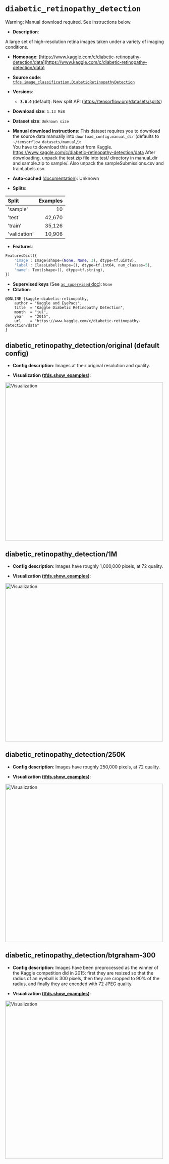 <div itemscope itemtype="http://schema.org/Dataset">
  <div itemscope itemprop="includedInDataCatalog" itemtype="http://schema.org/DataCatalog">
    <meta itemprop="name" content="TensorFlow Datasets" />
  </div>

  <meta itemprop="name" content="diabetic_retinopathy_detection" />
  <meta itemprop="description" content="A large set of high-resolution retina images taken under a variety of imaging conditions.&#10;&#10;To use this dataset:&#10;&#10;```python&#10;import tensorflow_datasets as tfds&#10;&#10;ds = tfds.load(&#x27;diabetic_retinopathy_detection&#x27;, split=&#x27;train&#x27;)&#10;for ex in ds.take(4):&#10;  print(ex)&#10;```&#10;&#10;See [the guide](https://www.tensorflow.org/datasets/overview) for more&#10;informations on [tensorflow_datasets](https://www.tensorflow.org/datasets).&#10;&#10;&lt;img src=&quot;https://storage.googleapis.com/tfds-data/visualization/diabetic_retinopathy_detection-original-3.0.0.png&quot; alt=&quot;Visualization&quot; width=&quot;500px&quot;&gt;&#10;&#10;" />
  <meta itemprop="url" content="https://www.tensorflow.org/datasets/catalog/diabetic_retinopathy_detection" />
  <meta itemprop="sameAs" content="https://www.kaggle.com/c/diabetic-retinopathy-detection/data" />
  <meta itemprop="citation" content="@ONLINE {kaggle-diabetic-retinopathy,&#10;    author = &quot;Kaggle and EyePacs&quot;,&#10;    title  = &quot;Kaggle Diabetic Retinopathy Detection&quot;,&#10;    month  = &quot;jul&quot;,&#10;    year   = &quot;2015&quot;,&#10;    url    = &quot;https://www.kaggle.com/c/diabetic-retinopathy-detection/data&quot;&#10;}" />
</div>

# `diabetic_retinopathy_detection`

Warning: Manual download required. See instructions below.

*   **Description**:

A large set of high-resolution retina images taken under a variety of imaging
conditions.

*   **Homepage**:
    [https://www.kaggle.com/c/diabetic-retinopathy-detection/data](https://www.kaggle.com/c/diabetic-retinopathy-detection/data)

*   **Source code**:
    [`tfds.image_classification.DiabeticRetinopathyDetection`](https://github.com/tensorflow/datasets/tree/master/tensorflow_datasets/image_classification/diabetic_retinopathy_detection.py)

*   **Versions**:

    *   **`3.0.0`** (default): New split API
        (https://tensorflow.org/datasets/splits)

*   **Download size**: `1.13 MiB`

*   **Dataset size**: `Unknown size`

*   **Manual download instructions**: This dataset requires you to download the
    source data manually into `download_config.manual_dir`
    (defaults to `~/tensorflow_datasets/manual/`):<br/>
    You have to download this dataset from Kaggle.
    https://www.kaggle.com/c/diabetic-retinopathy-detection/data
    After downloading, unpack the test.zip file into test/ directory in manual_dir
    and sample.zip to sample/. Also unpack the sampleSubmissions.csv and
    trainLabels.csv.

*   **Auto-cached**
    ([documentation](https://www.tensorflow.org/datasets/performances#auto-caching)):
    Unknown

*   **Splits**:

Split        | Examples
:----------- | -------:
'sample'     | 10
'test'       | 42,670
'train'      | 35,126
'validation' | 10,906

*   **Features**:

```python
FeaturesDict({
    'image': Image(shape=(None, None, 3), dtype=tf.uint8),
    'label': ClassLabel(shape=(), dtype=tf.int64, num_classes=5),
    'name': Text(shape=(), dtype=tf.string),
})
```

*   **Supervised keys** (See
    [`as_supervised` doc](https://www.tensorflow.org/datasets/api_docs/python/tfds/load#args)):
    `None`
*   **Citation**:

```
@ONLINE {kaggle-diabetic-retinopathy,
    author = "Kaggle and EyePacs",
    title  = "Kaggle Diabetic Retinopathy Detection",
    month  = "jul",
    year   = "2015",
    url    = "https://www.kaggle.com/c/diabetic-retinopathy-detection/data"
}
```

## diabetic_retinopathy_detection/original (default config)

*   **Config description**: Images at their original resolution and quality.

*   **Visualization
    ([tfds.show_examples](https://www.tensorflow.org/datasets/api_docs/python/tfds/visualization/show_examples))**:

<img src="https://storage.googleapis.com/tfds-data/visualization/diabetic_retinopathy_detection-original-3.0.0.png" alt="Visualization" width="500px">

## diabetic_retinopathy_detection/1M

*   **Config description**: Images have roughly 1,000,000 pixels, at 72 quality.

*   **Visualization
    ([tfds.show_examples](https://www.tensorflow.org/datasets/api_docs/python/tfds/visualization/show_examples))**:

<img src="https://storage.googleapis.com/tfds-data/visualization/diabetic_retinopathy_detection-1M-3.0.0.png" alt="Visualization" width="500px">

## diabetic_retinopathy_detection/250K

*   **Config description**: Images have roughly 250,000 pixels, at 72 quality.

*   **Visualization
    ([tfds.show_examples](https://www.tensorflow.org/datasets/api_docs/python/tfds/visualization/show_examples))**:

<img src="https://storage.googleapis.com/tfds-data/visualization/diabetic_retinopathy_detection-250K-3.0.0.png" alt="Visualization" width="500px">

## diabetic_retinopathy_detection/btgraham-300

*   **Config description**: Images have been preprocessed as the winner of the
    Kaggle competition did in 2015: first they are resized so that the radius of
    an eyeball is 300 pixels, then they are cropped to 90% of the radius, and
    finally they are encoded with 72 JPEG quality.

*   **Visualization
    ([tfds.show_examples](https://www.tensorflow.org/datasets/api_docs/python/tfds/visualization/show_examples))**:

<img src="https://storage.googleapis.com/tfds-data/visualization/diabetic_retinopathy_detection-btgraham-300-3.0.0.png" alt="Visualization" width="500px">
